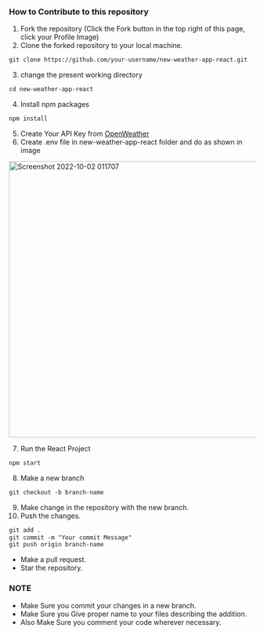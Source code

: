 ### How to Contribute to this repository

1. Fork the repository (Click the Fork button in the top right of this page, click your Profile Image)
2. Clone the forked repository to your local machine.
```markdown
git clone https://github.com/your-username/new-weather-app-react.git
```
3. change the present working directory
```markdown
cd new-weather-app-react
```
4. Install npm packages
```markdown
npm install
```
5. Create Your API Key from <a href= "https://openweathermap.org/">OpenWeather</a>
6. Create .env file in new-weather-app-react folder and do as shown in image
<img width="563" alt="Screenshot 2022-10-02 011707" src="https://user-images.githubusercontent.com/78149368/193426007-c8d2e98d-6f33-4586-abc4-be883759e37d.png">

7. Run the React Project
```markdown
npm start
```

8. Make a new branch
```markdown
git checkout -b branch-name
```
9. Make change in the repository with the new branch.
10. Push the changes.

```markdown
git add .
git commit -m "Your commit Message"
git push origin branch-name
```
* Make a pull request.
* Star the repository.

### NOTE

* Make Sure you commit your changes in a new branch.
* Make Sure you Give proper name to your files describing the addition.
* Also Make Sure you comment your code wherever necessary.
